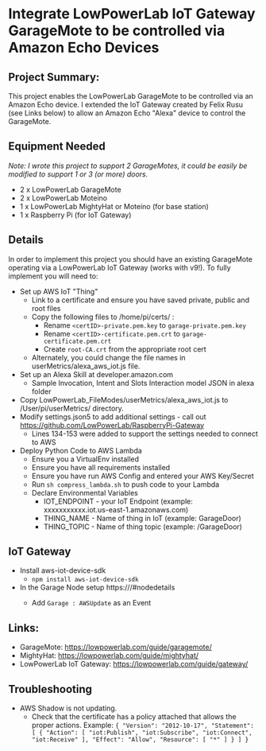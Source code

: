 # Integrate LowPowerLab IoT Gateway GarageMote to be controlled via Amazon Echo Devices

## Project Summary:

This project enables the LowPowerLab GarageMote to be controlled via an Amazon Echo device.  I extended the IoT Gateway created by Felix Rusu (see Links below) to allow an Amazon Echo "Alexa" device to control the GarageMote.

## Equipment Needed
*Note: I wrote this project to support 2 GarageMotes, it could be easily be modified to support 1 or 3 (or more) doors.*
* 2 x LowPowerLab GarageMote
* 2 x LowPowerLab Moteino
* 1 x LowPowerLab MightyHat or Moteino (for base station)
* 1 x Raspberry Pi (for IoT Gateway)

## Details

In order to implement this project you should have an existing GarageMote operating via a LowPowerLab IoT Gateway (works with v9!).  To fully implement you will need to:
* Set up AWS IoT "Thing"
  * Link to a certificate and ensure you have saved private, public and root files
  * Copy the following files to /home/pi/certs/ :
    * Rename `<certID>-private.pem.key` to `garage-private.pem.key`
    * Rename `<certID>-certificate.pem.crt` to `garage-certificate.pem.crt`
    * Create `root-CA.crt` from the appropriate root cert
  * Alternately, you could change the file names in userMetrics/alexa_aws_iot.js file.
* Set up an Alexa Skill at developer.amazon.com
  * Sample Invocation, Intent and Slots Interaction model JSON in alexa folder
* Copy LowPowerLab_FileModes/userMetrics/alexa_aws_iot.js to /User/pi/userMetrics/ directory. 
* Modify settings.json5 to add additional settings - call out https://github.com/LowPowerLab/RaspberryPi-Gateway
  * Lines 134-153 were added to support the settings needed to connect to AWS 
* Deploy Python Code to AWS Lambda
  * Ensure you a VirtualEnv installed 
  * Ensure you have all requirements installed
  * Ensure you have run AWS Config and entered your AWS Key/Secret
  * Run `sh compress_lambda.sh` to push code to your Lambda
  * Declare Environmental Variables
    * IOT_ENDPOINT - your IoT Endpoint (example: xxxxxxxxxxx.iot.us-east-1.amazonaws.com)
    * THING_NAME - Name of thing in IoT (example: GarageDoor)
    * THING_TOPIC - Name of thing topic (example: /GarageDoor)
    
## IoT Gateway
* Install aws-iot-device-sdk
    * `npm install aws-iot-device-sdk`
* In the Garage Node setup https://<IP or FQDN>/#nodedetails
    * Add `Garage : AWSUpdate` as an Event

## Links:
* GarageMote: https://lowpowerlab.com/guide/garagemote/
* MightyHat: https://lowpowerlab.com/guide/mightyhat/
* LowPowerLab IoT Gateway: https://lowpowerlab.com/guide/gateway/

## Troubleshooting
* AWS Shadow is not updating.
    * Check that the certificate has a policy attached that allows the proper actions.  Example:
    `{
      "Version": "2012-10-17",
      "Statement": [
        {
          "Action": [
            "iot:Publish",
            "iot:Subscribe",
            "iot:Connect",
            "iot:Receive"
          ],
          "Effect": "Allow",
          "Resource": [
            "*"
          ]
        }
      ]
    }`
